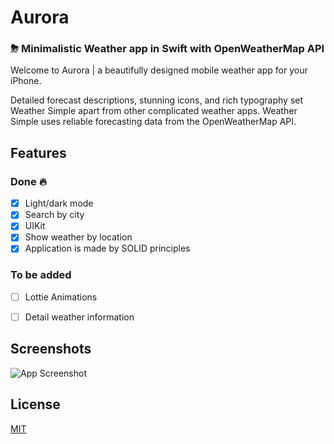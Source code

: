 
# Aurora

### ⛈ Minimalistic Weather app in Swift with OpenWeatherMap API

Welcome to Aurora | a beautifully designed mobile weather app for your iPhone.

Detailed forecast descriptions, stunning icons, and rich typography set Weather Simple apart from other complicated weather apps. Weather Simple uses reliable forecasting data from the OpenWeatherMap API.

## Features

### Done 🔥

- [x]  Light/dark mode
- [x]  Search by city
- [x]  UIKit
- [x]  Show weather by location
- [x]  Application is made by SOLID principles 

### To be added
- [ ]  Lottie Animations
- [ ]  Detail weather information


## Screenshots

![App Screenshot](https://user-images.githubusercontent.com/41507524/214393089-0fa8ebf5-732d-4acb-b334-30a5cc419c24.png)

## License

[MIT](https://choosealicense.com/licenses/mit/)

